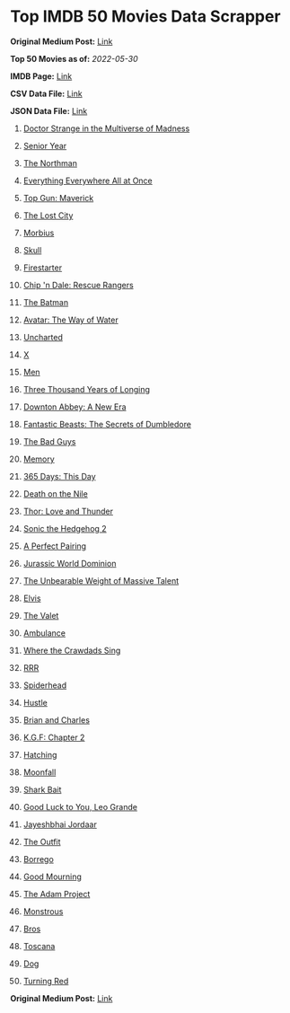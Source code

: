 # Top IMDB 50 Movies Data Scrapper

**Original Medium Post:** [Link](https://medium.com/@nishantsahoo/which-movie-should-i-watch-5c83a3c0f5b1) 

**Top 50 Movies as of:** _2022-05-30_

**IMDB Page:** [Link](http://www.imdb.com/search/title?release_date=2022,2022&title_type=feature)

**CSV Data File:** [Link](/Data/data.csv)

**JSON Data File:** [Link](/Data/data.json)

1. [Doctor Strange in the Multiverse of Madness](https://www.imdb.com/title/tt9419884/?ref_=adv_li_tt)

2. [Senior Year](https://www.imdb.com/title/tt5315212/?ref_=adv_li_tt)

3. [The Northman](https://www.imdb.com/title/tt11138512/?ref_=adv_li_tt)

4. [Everything Everywhere All at Once](https://www.imdb.com/title/tt6710474/?ref_=adv_li_tt)

5. [Top Gun: Maverick](https://www.imdb.com/title/tt1745960/?ref_=adv_li_tt)

6. [The Lost City](https://www.imdb.com/title/tt13320622/?ref_=adv_li_tt)

7. [Morbius](https://www.imdb.com/title/tt5108870/?ref_=adv_li_tt)

8. [Skull](https://www.imdb.com/title/tt11866324/?ref_=adv_li_tt)

9. [Firestarter](https://www.imdb.com/title/tt1798632/?ref_=adv_li_tt)

10. [Chip 'n Dale: Rescue Rangers](https://www.imdb.com/title/tt3513500/?ref_=adv_li_tt)

11. [The Batman](https://www.imdb.com/title/tt1877830/?ref_=adv_li_tt)

12. [Avatar: The Way of Water](https://www.imdb.com/title/tt1630029/?ref_=adv_li_tt)

13. [Uncharted](https://www.imdb.com/title/tt1464335/?ref_=adv_li_tt)

14. [X](https://www.imdb.com/title/tt13560574/?ref_=adv_li_tt)

15. [Men](https://www.imdb.com/title/tt13841850/?ref_=adv_li_tt)

16. [Three Thousand Years of Longing](https://www.imdb.com/title/tt9198364/?ref_=adv_li_tt)

17. [Downton Abbey: A New Era](https://www.imdb.com/title/tt11703710/?ref_=adv_li_tt)

18. [Fantastic Beasts: The Secrets of Dumbledore](https://www.imdb.com/title/tt4123432/?ref_=adv_li_tt)

19. [The Bad Guys](https://www.imdb.com/title/tt8115900/?ref_=adv_li_tt)

20. [Memory](https://www.imdb.com/title/tt11827628/?ref_=adv_li_tt)

21. [365 Days: This Day](https://www.imdb.com/title/tt12996154/?ref_=adv_li_tt)

22. [Death on the Nile](https://www.imdb.com/title/tt7657566/?ref_=adv_li_tt)

23. [Thor: Love and Thunder](https://www.imdb.com/title/tt10648342/?ref_=adv_li_tt)

24. [Sonic the Hedgehog 2](https://www.imdb.com/title/tt12412888/?ref_=adv_li_tt)

25. [A Perfect Pairing](https://www.imdb.com/title/tt15215512/?ref_=adv_li_tt)

26. [Jurassic World Dominion](https://www.imdb.com/title/tt8041270/?ref_=adv_li_tt)

27. [The Unbearable Weight of Massive Talent](https://www.imdb.com/title/tt11291274/?ref_=adv_li_tt)

28. [Elvis](https://www.imdb.com/title/tt3704428/?ref_=adv_li_tt)

29. [The Valet](https://www.imdb.com/title/tt4081630/?ref_=adv_li_tt)

30. [Ambulance](https://www.imdb.com/title/tt4998632/?ref_=adv_li_tt)

31. [Where the Crawdads Sing](https://www.imdb.com/title/tt9411972/?ref_=adv_li_tt)

32. [RRR](https://www.imdb.com/title/tt8178634/?ref_=adv_li_tt)

33. [Spiderhead](https://www.imdb.com/title/tt9783600/?ref_=adv_li_tt)

34. [Hustle](https://www.imdb.com/title/tt8009428/?ref_=adv_li_tt)

35. [Brian and Charles](https://www.imdb.com/title/tt13270424/?ref_=adv_li_tt)

36. [K.G.F: Chapter 2](https://www.imdb.com/title/tt10698680/?ref_=adv_li_tt)

37. [Hatching](https://www.imdb.com/title/tt12519030/?ref_=adv_li_tt)

38. [Moonfall](https://www.imdb.com/title/tt5834426/?ref_=adv_li_tt)

39. [Shark Bait](https://www.imdb.com/title/tt12550376/?ref_=adv_li_tt)

40. [Good Luck to You, Leo Grande](https://www.imdb.com/title/tt13352968/?ref_=adv_li_tt)

41. [Jayeshbhai Jordaar](https://www.imdb.com/title/tt10393870/?ref_=adv_li_tt)

42. [The Outfit](https://www.imdb.com/title/tt14114802/?ref_=adv_li_tt)

43. [Borrego](https://www.imdb.com/title/tt12676006/?ref_=adv_li_tt)

44. [Good Mourning](https://www.imdb.com/title/tt15331186/?ref_=adv_li_tt)

45. [The Adam Project](https://www.imdb.com/title/tt2463208/?ref_=adv_li_tt)

46. [Monstrous](https://www.imdb.com/title/tt4624366/?ref_=adv_li_tt)

47. [Bros](https://www.imdb.com/title/tt9731598/?ref_=adv_li_tt)

48. [Toscana](https://www.imdb.com/title/tt13276352/?ref_=adv_li_tt)

49. [Dog](https://www.imdb.com/title/tt11252248/?ref_=adv_li_tt)

50. [Turning Red](https://www.imdb.com/title/tt8097030/?ref_=adv_li_tt)

**Original Medium Post:** [Link](https://medium.com/@nishantsahoo/which-movie-should-i-watch-5c83a3c0f5b1) 
